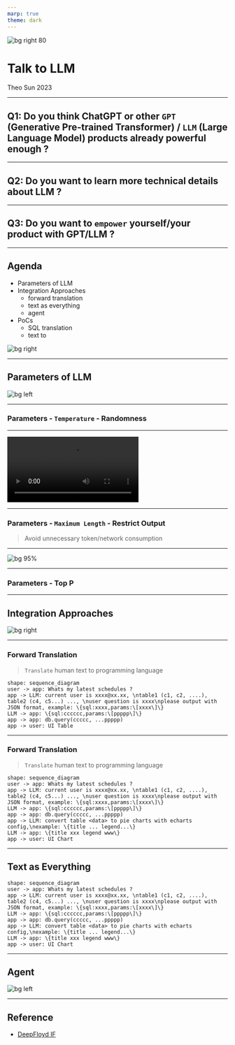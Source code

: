 ```yaml
---
marp: true
theme: dark
---
```


![bg right 80](https://res.cloudinary.com/drxgh9gqs/image/upload/v1684337962/image_sqqlof.png)

# Talk to LLM

Theo Sun
2023

---

## Q1: Do you think ChatGPT or other `GPT` (Generative Pre-trained Transformer) / `LLM` (Large Language Model) products already **powerful** enough ?

---

## Q2: Do you want to learn more technical details about LLM ?

---

## Q3: Do you want to `empower` yourself/your product with GPT/LLM ?

---

## Agenda

- Parameters of LLM
- Integration Approaches
  - forward translation
  - text as everything
  - agent
- PoCs
  - SQL translation
  - text to 

![bg right](https://res.cloudinary.com/drxgh9gqs/image/upload/v1684338315/image_1_ycazb3.png)


---

## Parameters of LLM

![bg left](https://res.cloudinary.com/drxgh9gqs/image/upload/v1684339979/image_3_zgulbr.png)

---

### Parameters - `Temperature` - Randomness

---


![](https://res.cloudinary.com/digf90pwi/video/upload/v1684387358/2023-05-18_13-11-50_zx3f51.mp4)

---
### Parameters - `Maximum Length` - Restrict Output

> Avoid unnecessary token/network consumption 

---

![bg 95%](https://res.cloudinary.com/digf90pwi/image/upload/c_scale,h_1389,q_54/v1684389291/2023-05-18_13-53-53_wo0pek.png)

---

### Parameters - Top P

---

## Integration Approaches

![bg right](https://res.cloudinary.com/drxgh9gqs/image/upload/v1684339732/image_2_ak4wt9.png)

---

### Forward Translation

> `Translate` human text to programming language


```d2
shape: sequence_diagram
user -> app: Whats my latest schedules ?
app -> LLM: current user is xxxx@xx.xx, \ntable1 (c1, c2, ....), table2 (c4, c5...) ..., \nuser question is xxxx\nplease output with JSON format, example: \{sql:xxxx,params:\[xxxx\]\}
LLM -> app: \{sql:cccccc,params:\[ppppp\]\}
app -> app: db.query(ccccc, ...ppppp)
app -> user: UI Table
```

---

### Forward Translation

> `Translate` human text to programming language


```d2
shape: sequence_diagram
user -> app: Whats my latest schedules ?
app -> LLM: current user is xxxx@xx.xx, \ntable1 (c1, c2, ....), table2 (c4, c5...) ..., \nuser question is xxxx\nplease output with JSON format, example: \{sql:xxxx,params:\[xxxx\]\}
LLM -> app: \{sql:cccccc,params:\[ppppp\]\}
app -> app: db.query(ccccc, ...ppppp)
app -> LLM: convert table <data> to pie charts with echarts config,\nexample: \{title ... legend...\}
LLM -> app: \{title xxx legend www\}
app -> user: UI Chart
```

---

## Text as Everything



```d2
shape: sequence_diagram
user -> app: Whats my latest schedules ?
app -> LLM: current user is xxxx@xx.xx, \ntable1 (c1, c2, ....), table2 (c4, c5...) ..., \nuser question is xxxx\nplease output with JSON format, example: \{sql:xxxx,params:\[xxxx\]\}
LLM -> app: \{sql:cccccc,params:\[ppppp\]\}
app -> app: db.query(ccccc, ...ppppp)
app -> LLM: convert table <data> to pie charts with echarts config,\nexample: \{title ... legend...\}
LLM -> app: \{title xxx legend www\}
app -> user: UI Chart
```



---

## Agent

![bg left](https://res.cloudinary.com/drxgh9gqs/image/upload/v1684340254/image_4_tqgdfg.png)

---

## Reference  

- [DeepFloyd IF](https://huggingface.co/spaces/DeepFloyd/IF)